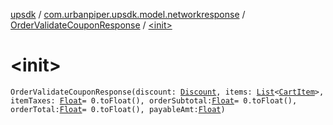 [upsdk](../../index.md) / [com.urbanpiper.upsdk.model.networkresponse](../index.md) / [OrderValidateCouponResponse](index.md) / [&lt;init&gt;](./-init-.md)

# &lt;init&gt;

`OrderValidateCouponResponse(discount: `[`Discount`](../-discount/index.md)`, items: `[`List`](https://kotlinlang.org/api/latest/jvm/stdlib/kotlin.collections/-list/index.html)`<`[`CartItem`](../-cart-item/index.md)`>, itemTaxes: `[`Float`](https://kotlinlang.org/api/latest/jvm/stdlib/kotlin/-float/index.html)` = 0.toFloat(), orderSubtotal: `[`Float`](https://kotlinlang.org/api/latest/jvm/stdlib/kotlin/-float/index.html)` = 0.toFloat(), orderTotal: `[`Float`](https://kotlinlang.org/api/latest/jvm/stdlib/kotlin/-float/index.html)` = 0.toFloat(), payableAmt: `[`Float`](https://kotlinlang.org/api/latest/jvm/stdlib/kotlin/-float/index.html)`)`